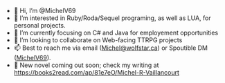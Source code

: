 - 👋 Hi, I’m @MichelV69
- 👀 I’m interested in Ruby/Roda/Sequel programing, as well as LUA, for personal projects.
- 🌱 I’m currently focusing on C# and Java for employement opportunities
- 💞️ I’m looking to collaborate on Web-facing TTRPG projects
- 📫 Best to reach me via email (Michel@wolfstar.ca) or Spoutible DM ([MichelV69](https://spoutible.com/MichelV69)).
- 📖 New novel coming out soon; check my writing at https://books2read.com/ap/81e7eO/Michel-R-Vaillancourt

<!---
MichelV69/MichelV69 is a ✨ special ✨ repository because its `README.md` (this file) appears on your GitHub profile.
You can click the Preview link to take a look at your changes.
--->
